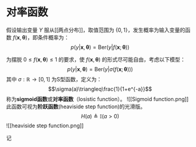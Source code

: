 # 对率函数

假设输出变量 $Y$ 服从[[两点分布]]，取值范围为 $\{ 0,1 \}$，发生概率为输入变量的函数 $f(\mathbf{x},\mathbf{\theta})$，即条件概率为：
$$p(y|\boldsymbol{x},\boldsymbol{\theta})=\mathrm{Ber}(y|f(\boldsymbol{x};\boldsymbol{\theta}))$$

为摆脱 $0\leq f(\mathbf{x},\mathbf{\theta}) \leq 1$ 的要求，使 $f(\mathbf{x},\mathbf{\theta})$ 的形式尽可能自由，考虑以下模型：
$$p(y|\boldsymbol x,\boldsymbol\theta)=\mathrm{Ber}(y|\sigma(f(\boldsymbol x;\boldsymbol\theta)))$$
其中 $\sigma:\mathbb{R} \to [0,1]$ 为S型函数，定义为：
$$\sigma(a)\triangleq\frac{1}{1+e^{-a}}$$
称为**sigmoid函数**或**对率函数**（losistic function）。
![[Sigmoid function.png]]
此函数可视为**阶跃函数**(heaviside step function)的光滑版。
$$H(a)\triangleq\mathbb{I}\left(a>0\right)$$
![[heaviside step function.png]]



记
